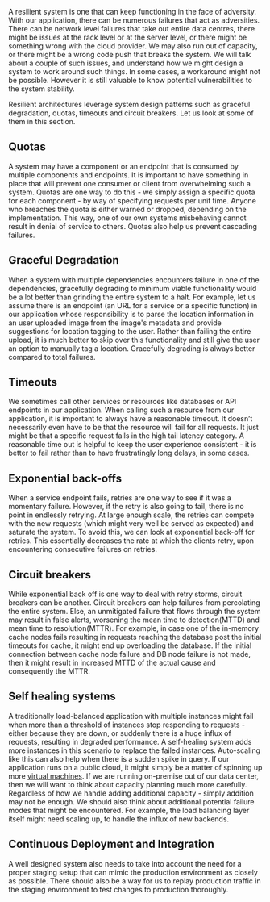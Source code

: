 A resilient system is one that can keep functioning in the face of
adversity. With our application, there can be numerous failures that act
as adversities. There can be network level failures that take out entire
data centres, there might be issues at the rack level or at the server
level, or there might be something wrong with the cloud provider. We may also run out of capacity, or there might be a wrong code push that
breaks the system. We will talk about a couple of such issues, and
understand how we might design a system to work around such things. In
some cases, a workaround might not be possible. However it is still
valuable to know potential vulnerabilities to the system stability.

Resilient architectures leverage system design patterns such as
graceful degradation, quotas, timeouts and circuit breakers. Let us look
at some of them in this section.

## Quotas

A system may have a component or an endpoint that is consumed by
multiple components and endpoints. It is important to have something in
place that will prevent one consumer or client from overwhelming such a
system. Quotas are one way to do this - we simply assign a specific
quota for each component - by way of specifying requests per unit time.
Anyone who breaches the quota is either warned or dropped, depending on
the implementation. This way, one of our own systems misbehaving cannot
result in denial of service to others. Quotas also help us prevent cascading failures.

## Graceful Degradation

When a system with multiple dependencies encounters failure in one of
the dependencies, gracefully degrading to minimum viable functionality
would be a lot better than grinding the entire system to a halt. For
example, let us assume there is an endpoint (an URL for a service or a specific function) in our application whose responsibility is to parse the location information in an user uploaded
image from the image's metadata and provide suggestions for location
tagging to the user. Rather than failing the entire upload, it is much
better to skip over this functionality and still give the user an option
to manually tag a location. Gracefully degrading is always better
compared to total failures.

## Timeouts

We sometimes call other services or resources like databases or API endpoints in our application. When calling such a resource from our application, it is important to always have a reasonable timeout. It doesn’t necessarily even have to be that the resource will fail for all requests. It just might be that a specific request falls in the high tail latency category. A reasonable time out is helpful to keep the user experience consistent - it is better to fail rather than to have frustratingly long delays, in some cases.

## Exponential back-offs

When a service endpoint fails, retries are one way to see if it was a momentary failure. However, if the retry is also going to fail, there is no point in endlessly retrying. At large enough scale, the retries can compete with the new requests (which might very well be served as expected) and saturate the system. To avoid this, we can look at exponential back-off for retries. This essentially decreases the rate at which the clients retry, upon encountering consecutive failures on retries.

## Circuit breakers

While exponential back off is one way to deal with retry storms, circuit breakers can be another. Circuit breakers can help failures from percolating the entire system. Else, an unmitigated failure that flows through the system may result in false alerts, worsening the mean time to detection(MTTD) and mean time to resolution(MTTR). For example, in case one of the in-memory cache nodes fails resulting in requests reaching the database post the initial timeouts for cache, it might end up overloading the database. If the initial connection between cache node failure and DB node failure is not made, then it might result in increased MTTD of the actual cause and consequently the MTTR.

## Self healing systems

A traditionally load-balanced application with multiple instances might fail when more than a threshold of instances stop responding to requests - either because they are down, or suddenly there is a huge influx of requests, resulting in degraded performance. A self-healing system adds more instances in this scenario to replace the failed instances.
Auto-scaling like this can also help when there is a sudden spike in query. If our application runs on a public cloud, it might simply be a matter of spinning up more [virtual machines](https://azure.microsoft.com/en-in/overview/what-is-a-virtual-machine/). If we are running on-premise out of our data center, then we will want to think about capacity planning much more carefully. Regardless of how we handle adding additional
capacity - simply addition may not be enough. We should also think about additional potential failure modes that might be encountered. For example, the load balancing layer itself might need scaling up, to handle the influx of new backends.

## Continuous Deployment and Integration

A well designed system also needs to take into account the need for a proper staging setup that can mimic the production environment as closely as possible. There should also be a way for us to replay production traffic in the staging environment to test changes to production thoroughly.